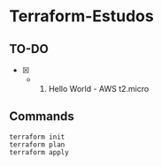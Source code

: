 # Terraform-Estudos

## TO-DO
- [x] - 1. Hello World - AWS t2.micro

## Commands

```
terraform init
terraform plan
terraform apply
```
